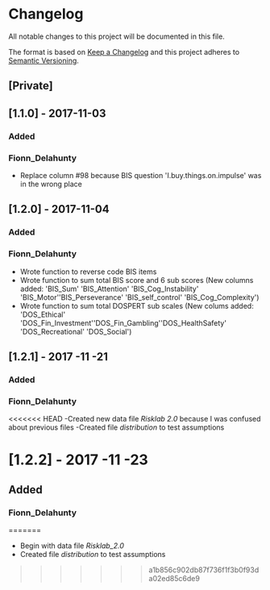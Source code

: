 # Changelog
All notable changes to this project will be documented in this file.

The format is based on [Keep a Changelog](http://keepachangelog.com/en/1.0.0/) and this project adheres to [Semantic Versioning](http://semver.org/spec/v2.0.0.html).

## [Private]

## [1.1.0] - 2017-11-03
### Added
### Fionn_Delahunty
- Replace column #98 because BIS question 'I.buy.things.on.impulse' was in the wrong place

## [1.2.0] - 2017-11-04 
### Added
### Fionn_Delahunty
- Wrote function to reverse code BIS items 
- Wrote function to sum total BIS score and 6 sub scores (New columns added: 'BIS_Sum' 'BIS_Attention' 'BIS_Cog_Instability' 'BIS_Motor''BIS_Perseverance' 'BIS_self_control' 'BIS_Cog_Complexity')
- Wrote function to sum total DOSPERT sub scales (New colums added: 'DOS_Ethical' 'DOS_Fin_Investment''DOS_Fin_Gambling''DOS_HealthSafety' 'DOS_Recreational' 'DOS_Social')

## [1.2.1] - 2017 -11 -21
### Added
### Fionn_Delahunty
<<<<<<< HEAD
-Created new data file _Risklab 2.0_ because I was confused about previous files 
-Created file _distribution_ to test assumptions 

# [1.2.2] - 2017 -11 -23
## Added
### Fionn_Delahunty

=======
- Begin with data file _Risklab_2.0_
- Created file _distribution_ to test assumptions 
>>>>>>> a1b856c902db87f736f1f3b0f93da02ed85c6de9
